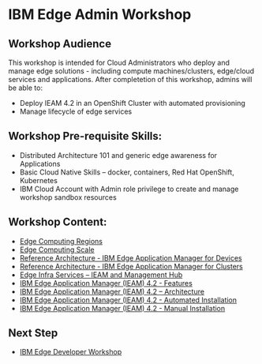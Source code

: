 # IBM Edge Admin Workshop

## Workshop Audience
This workshop is intended for Cloud Administrators who deploy and manage edge solutions - including
compute machines/clusters, edge/cloud services and applications. After completetion of this workshop,
admins will be able to:
- Deploy IEAM 4.2 in an OpenShift Cluster with automated provisioning
- Manage lifecycle of edge services

## Workshop Pre-requisite Skills:
- Distributed Architecture 101 and generic edge awareness for Applications
- Basic Cloud Native Skills – docker, containers, Red Hat OpenShift, Kubernetes
- IBM Cloud Account with Admin role privilege to create and manage workshop sandbox resources

## Workshop Content:
- [Edge Computing Regions](edge-regions.md)
- [Edge Computing Scale](edge-scale.md)
- [Reference Architecture - IBM Edge Application Manager for Devices](reference-architecture-devices.md)
- [Reference Architecture - IBM Edge Application Manager for Clusters](reference-architecture-clusters.md)
- [Edge Infra Services – IEAM and Management Hub](edge-infra-services.md)
- [IBM Edge Application Manager (IEAM) 4.2 - Features](ieam42-features.md)
- [IBM Edge Application Manager (IEAM) 4.2 – Architecture](ieam42-architecture.md)
- [IBM Edge Application Manager (IEAM) 4.2 - Automated Installation](ieam42-automation.md)
- [IBM Edge Application Manager (IEAM) 4.2 - Manual Installation](ieam42-installation.md)

## Next Step
- [IBM Edge Developer Workshop](edge-workshop-developer.md)